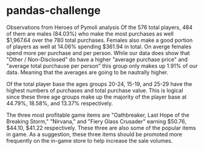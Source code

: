 # pandas-challenge

Observations from Heroes of Pymoli analysis
Of the 576 total players, 484 of them are males (84.03%) who make the most purchases as well $1,967.64 over the 780 total purchases. Females also make a good portion of players as well at 14.06% spending $361.94 in total. On averge females spend more per purchase and per person. While our data does show that "Other / Non-Disclosed" do have a higher "average purchase price" and "average total purchause per person" this group only makes up 1.91% of our data. Meaning that the averages are going to be nautrally higher.

Of the total player base the ages groups 20-24, 15-19, and 25-29 have the highest numbers of purchases and total purchase value. This is logical since these three age groups make up the majority of the player base at 44.79%, 18.58%, and 13.37% respectively.

The three most profitable game items are "Oathbreaker, Last Hope of the Breaking Storm," "Nirvana," and "Fiery Glass Crusader" earning $50.76, $44.10, $41.22 respectively. These three are also some of the popular items in game. As a suggestion, these three items should be promoted more frequently on the in-game store to help increase the sale volumes.